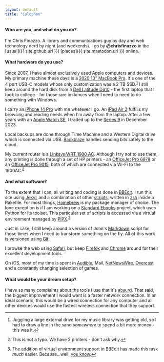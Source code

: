 ```yaml
---
layout: default
title: "Colophon"
---
```


#### Who are you, and what do you do?

I'm Chris Finazzo. A library and communications guy by day and web technology nerd by night (and weekends). I go by **@chrisfinazzo** in the [usual]({{ site.github.url }}) [places]({{ site.mastodon.url }}) online.

#### What hardware do you use?

Since 2007, I have almost exclusively used Apple computers and devices. My primary machine these days is a [2020 13" MacBook Pro][]. It's one of the 4 port USB-C models whose only customization was a 2 TB SSD.<sup id="fn1-colophon"><a href="#fn1-colophon">1</a></sup> I still keep around the hard disk from a [Dell Latitude D610][] - the first laptop that I took to college - for those rare instances when I need to need to do something with Windows.

[2020 13" MacBook Pro]: http://en.wikipedia.org/wiki/MacBook_Pro#3rd_generation_.28Retina.29

[Dell Latitude D610]: http://en.wikipedia.org/wiki/Dell_Latitude#Latitude_D610

I carry an [iPhone 14 Pro][] with me wherever I go. An [iPad Air 2][] fulfills my browsing and reading needs when I'm away from the laptop. After a few years with an [Apple Watch SE][], I traded up to the [Series 9][] in December 2023.

[iPhone 14 Pro]: https://en.wikipedia.org/wiki/IPhone_14_Pro

[iPad Air 2]: http://www.apple.com/ipad-air-2/

[Apple Watch SE]: https://en.wikipedia.org/wiki/Apple_Watch#Fifth_generation_(Series_5_and_SE_(1st_generation))

[Series 9]: https://www.apple.com/apple-watch-series-9/

Local backups are done through Time Machine and a Western Digital drive which is connected via USB. [Backblaze][] handles sending bits safely to the cloud.

My current router is a [Linksys WRT 1900 AC][]. Although I try not to use them, any printing is done through a set of HP printers - an [OfficeJet Pro 6978][] or an [OfficeJet Pro 9015][], both of which are connected via Wi-Fi to the 1900AC.<sup id="fn2-colophon"><a href="#fn2-colophon">2</a></sup>

[Backblaze]: https://www.backblaze.com

[Linksys WRT 1900 AC]: https://www.linksys.com/us/p/P-WRT1900AC/

[OfficeJet Pro 6978]: https://www.hp.com/us-en/shop/pdp/hp-officejet-pro-6978-all-in-one-printer

[OfficeJet Pro 9015]: https://www.hp.com/us-en/shop/pdp/hp-officejet-pro-9015-all-in-one-printer

#### And what software?

To the extent that I can, all writing and coding is done in [BBEdit][]. I run this site using [Jekyll][] and a combination of other [scripts][], written in [zsh][] inside a Rakefile. For most things, [Homebrew][] is my package manager of choice. The lone exception is if I am working on a [Standard Ebooks][] project, which uses Python for its toolset. This particular set of scripts is accessed via a virtual environment managed by [PIPX][].<sup id="fn3-colophon"><a href="#fn3-colophon">3</a></sup>

Just in case, I still keep around a version of John's [Markdown][] script for those times when I need to transform something on the fly. All of this work is versioned using [Git][].

[BBEdit]: http://www.barebones.com/products/bbedit/

[Jekyll]: http://jekyllrb.com

[scripts]: https://github.com/chrisfinazzo/jekyll-scripts

[zsh]: http://zsh.sourceforge.net

[Homebrew]: http://brew.sh

[Standard Ebooks]: https://standardebooks.org

[PIPX]: https://github.com/pypa/pipx

[Markdown]: http://daringfireball.net/projects/downloads/Markdown_1.0.1.zip

[Git]: http://git-scm.com

I browse the web using [Safari][], but keep [Firefox][] and [Chrome][] around for their excellent development tools.

[Safari]: https://www.apple.com/safari/

[Firefox]: https://www.mozilla.org/en-US/firefox/new/

[Chrome]: https://www.google.com/intl/en/chrome/browser/

On iOS, most of my time is spent in [Audible][], Mail, [NetNewsWire][], [Overcast][] and a constantly changing selection of games.

[Audible]: https://www.audible.com

[NetNewsWire]: https://netnewswire.com

[Overcast]: https://overcast.fm

#### What would be your dream setup?

I have so many complaints about the tools I use that it's [absurd][]. That said, the biggest improvement I would want is a faster network connection. In an ideal scenario, this would be a wired connection for any computer and all other devices would use the fastest wireless connection that they support.

[absurd]: http://arstechnica.com/staff/2009/05/hypercritical/

<hr />

<div class="footnotes">
  <ol>
    <li id="fn1-colophon">
      <p>Juggling a large external drive for my music library was getting old, so I had to draw a line in the sand <i>somewhere</i> to spend a bit more money - this was it.<a href="#fn1-colophon" class="footnoteBackLink" title="Jump back to footnote 1 in the text.">↩</a></p>
    </li>
    <li id="fn2-colophon">
      <p>This is not a typo. We have 2 printers - don't ask why.<a href="#fn2-colophon" class="footnoteBackLink" title="Jump back to footnote 2 in the text.">↩</a></p>
    </li>
    <li id="fn3-colophon">
      <p>The addition of virtual environment support in BBEdit has made this task <i>much</i> easier. Because...well, <a href="https://xkcd.com/1987/">you know</a>.<a href="#fn3-colophon" class="footnoteBackLink" title="Jump back to footnote 3 in the text.">↩</a></p>
    </li>
  </ol>
</div>
